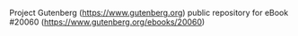 Project Gutenberg (https://www.gutenberg.org) public repository for eBook #20060 (https://www.gutenberg.org/ebooks/20060)
